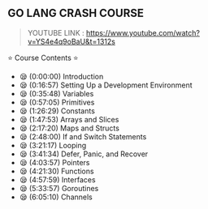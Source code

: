 ## GO LANG CRASH COURSE

> YOUTUBE LINK : https://www.youtube.com/watch?v=YS4e4q9oBaU&t=1312s

⭐️ Course Contents ⭐️

* 😪 (0:00:00) Introduction 
* 😪 (0:16:57) Setting Up a Development Environment 
* 😪 (0:35:48) Variables
* 😪 (0:57:05) Primitives 
* 😪 (1:26:29) Constants 
* 😪 (1:47:53) Arrays and Slices 
* 😪 (2:17:20) Maps and Structs
* 😪 (2:48:00) If and Switch Statements 
* 😪 (3:21:17) Looping 
* 😪 (3:41:34) Defer, Panic, and Recover 
* 😪 (4:03:57) Pointers 
* 😪 (4:21:30) Functions 
* 😪 (4:57:59) Interfaces 
* 😪 (5:33:57) Goroutines 
* 😪 (6:05:10) Channels